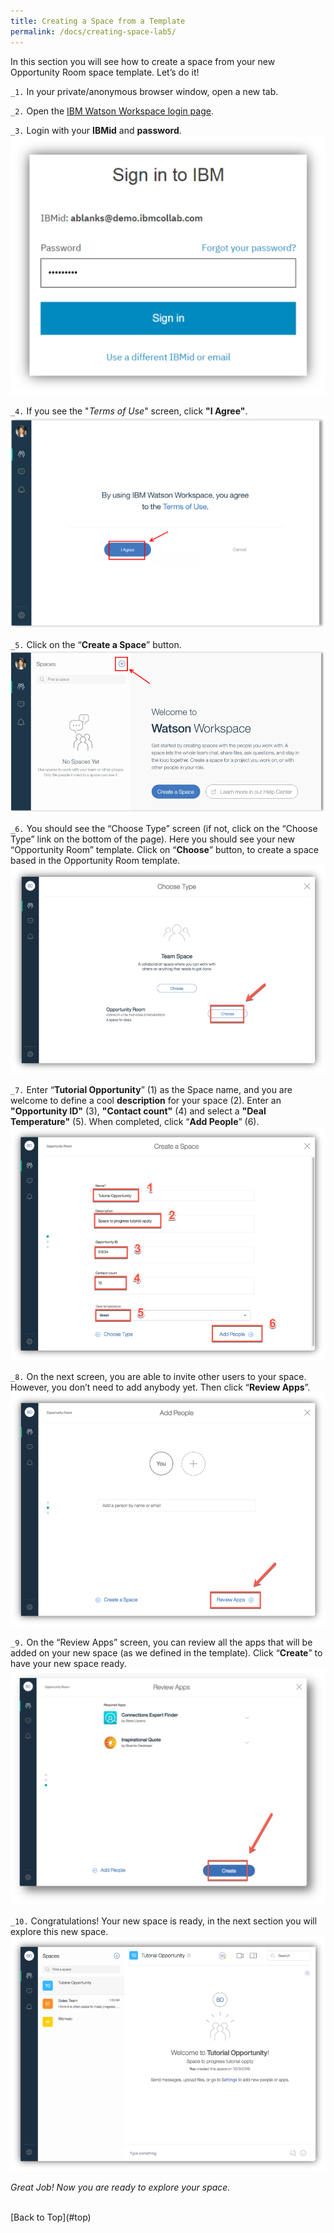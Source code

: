 ```yaml
---
title: Creating a Space from a Template
permalink: /docs/creating-space-lab5/
---
```


<a name="top"/>


In this section you will see how to create a space from your new Opportunity Room space template. Let’s do it!

`_1.` In your private/anonymous browser window, open a new tab.

`_2.` Open the <a href="https://login.workspace.ibm.com/" target="blank" >IBM Watson Workspace login page</a>.

`_3.` Login with your **IBMid** and **password**.
![login workspace](../images/lab1/login-workspace.png)

`_4.` If you see the "*Terms of Use*" screen, click **"I Agree"**.
![terms of use](../images/lab1/terms-use.png)

`_5.` Click on the “**Create a Space**” button.
![create a space](../images/lab1/create-space.png)

`_6.` You should see the “Choose Type” screen (if not, click on the “Choose Type” link on the bottom of the page). Here you should see your new “Opportunity Room” template. Click on “**Choose**” button, to create a space based in the Opportunity Room template.
![Choose Template](../images/lab5/choose-template.png)

`_7.` Enter “**Tutorial Opportunity**” (1) as the Space name, and you are welcome to define a cool **description** for your space (2). Enter an **"Opportunity ID"** (3), **"Contact count"** (4) and select a **"Deal Temperature"** (5). When completed, click “**Add People**” (6).
![Oppty space](../images/lab5/create-space.png)

`_8.` On the next screen, you are able to invite other users to your space. However, you don’t need to add anybody yet. Then click “**Review Apps**”.
![Add Members](../images/lab5/add-people.png)

`_9.` On the “Review Apps” screen, you can review all the apps that will be added on your new space (as we defined in the template). Click “**Create**” to have your new space ready.
![Review Apps](../images/lab5/review-apps.png)

`_10.` Congratulations! Your new space is ready, in the next section you will explore this new space.
![Space Ready](../images/lab5/space-ready.png)

*Great Job! Now you are ready to explore your space.*

<br/>
[Back to Top](#top)  
